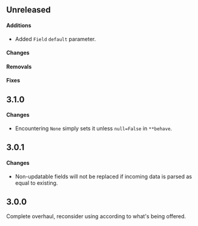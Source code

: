 ## Unreleased

#### Additions

- Added `Field` `default` parameter.

#### Changes

#### Removals

#### Fixes

## 3.1.0

#### Changes

- Encountering ``None`` simply sets it unless `null=False` in `**behave`.

## 3.0.1

#### Changes

- Non-updatable fields will not be replaced if incoming data is parsed as equal to existing.

## 3.0.0

Complete overhaul, reconsider using according to what's being offered.
